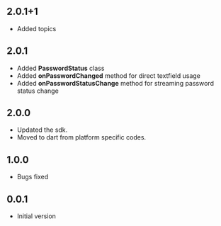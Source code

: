 ## 2.0.1+1

- Added topics

## 2.0.1

- Added **PasswordStatus** class
- Added **onPasswordChanged** method for direct textfield usage
- Added **onPasswordStatusChange** method for streaming password status change

## 2.0.0
- Updated the sdk.
- Moved to dart from platform specific codes.

## 1.0.0
- Bugs fixed

## 0.0.1

- Initial version
